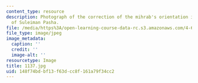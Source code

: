 ```yaml
---
content_type: resource
description: Photograph of the correction of the mihrab's orientation inside the Takiyya
  of Suleiman Pasha.
file: /media/https%3A/open-learning-course-data-rc.s3.amazonaws.com/4-615-the-architecture-of-cairo-spring-2002/148f74bdbf13f63dcc8f161a79f34cc2_1137.jpg
file_type: image/jpeg
image_metadata:
  caption: ''
  credit: ''
  image-alt: ''
resourcetype: Image
title: 1137.jpg
uid: 148f74bd-bf13-f63d-cc8f-161a79f34cc2
---
```

